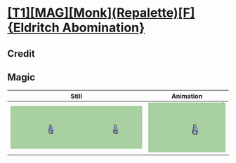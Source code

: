 # [\[T1\]\[MAG\]\[Monk\]\(Repalette\)\[F\]{Eldritch Abomination}](../)

## Credit


	
## Magic

| Still | Animation |
| :---: | :-------: |
| ![Magic still](./Magic_000.png) | ![Magic animation](./Magic.gif) |

